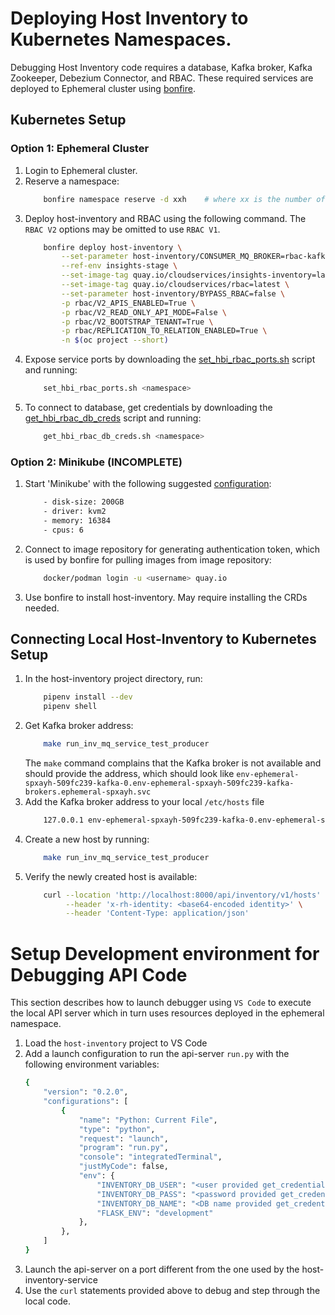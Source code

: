 # Deploying Host Inventory to Kubernetes Namespaces.
Debugging Host Inventory code requires a database, Kafka broker, Kafka Zookeeper, Debezium Connector, and RBAC.  These required services are deployed to Ephemeral cluster using [bonfire](https://github.com/RedHatInsights/bonfire).

## Kubernetes Setup
### Option 1: Ephemeral Cluster
1. Login to Ephemeral cluster.
2. Reserve a namespace:
    ```bash
        bonfire namespace reserve -d xxh    # where xx is the number of hours, e.g 8h. The default reservation time is one hour
   ```
3. Deploy host-inventory and RBAC using the following command.  The `RBAC V2` options may be omitted to use `RBAC V1`.
    ```bash
        bonfire deploy host-inventory \
            --set-parameter host-inventory/CONSUMER_MQ_BROKER=rbac-kafka-kafka-bootstrap:9092 \
            --ref-env insights-stage \
            --set-image-tag quay.io/cloudservices/insights-inventory=latest \
            --set-image-tag quay.io/cloudservices/rbac=latest \
            --set-parameter host-inventory/BYPASS_RBAC=false \
            -p rbac/V2_APIS_ENABLED=True \
            -p rbac/V2_READ_ONLY_API_MODE=False \
            -p rbac/V2_BOOTSTRAP_TENANT=True \
            -p rbac/REPLICATION_TO_RELATION_ENABLED=True \
            -n $(oc project --short)
    ```
4. Expose service ports by downloading the [set_hbi_rbac_ports.sh](set_hbi_rbac_ports.sh) script and running:
    ```bash
        set_hbi_rbac_ports.sh <namespace>
5. To connect to database, get credentials by downloading the [get_hbi_rbac_db_creds](./get_hbi_rbac_db_creds.sh) script and running:
    ```bash
        get_hbi_rbac_db_creds.sh <namespace>
    ```

### Option 2: Minikube (INCOMPLETE)
1. Start 'Minikube' with the following suggested [configuration](https://minikube.sigs.k8s.io/docs/handbook/config/):
    ```bash
        - disk-size: 200GB
        - driver: kvm2
        - memory: 16384
        - cpus: 6
   ```
2. Connect to image repository for generating authentication token, which is used by bonfire for pulling images from image repository:
    ```bash
        docker/podman login -u <username> quay.io
    ```
3. Use bonfire to install host-inventory.  May require installing the CRDs needed.

## Connecting Local Host-Inventory to Kubernetes Setup
1. In the host-inventory project directory, run:
    ```bash
        pipenv install --dev
        pipenv shell
    ```
2. Get Kafka broker address:
    ```bash
        make run_inv_mq_service_test_producer
    ```
    The `make` command complains that the Kafka broker is not available and should provide the address, which should look like `env-ephemeral-spxayh-509fc239-kafka-0.env-ephemeral-spxayh-509fc239-kafka-brokers.ephemeral-spxayh.svc`
3. Add the Kafka broker address to your local `/etc/hosts` file
    ```bash
        127.0.0.1 env-ephemeral-spxayh-509fc239-kafka-0.env-ephemeral-spxayh-509fc239-kafka-brokers.ephemeral-spxayh.svc
    ```
4. Create a new host by running:
    ```bash
        make run_inv_mq_service_test_producer
    ```
5. Verify the newly created host is available:
    ```bash
        curl --location 'http://localhost:8000/api/inventory/v1/hosts' \
             --header 'x-rh-identity: <base64-encoded identity>' \
             --header 'Content-Type: application/json'
    ```

# Setup Development environment for Debugging API Code
This section describes how to launch debugger using `VS Code` to execute the local API server which in turn uses resources deployed in the ephemeral namespace.
1. Load the `host-inventory` project to VS Code
2. Add a launch configuration to run the api-server `run.py` with the following environment variables:
    ```bash
    {
        "version": "0.2.0",
        "configurations": [
            {
                "name": "Python: Current File",
                "type": "python",
                "request": "launch",
                "program": "run.py",
                "console": "integratedTerminal",
                "justMyCode": false,
                "env": {
                    "INVENTORY_DB_USER": "<user provided get_credentials>",
                    "INVENTORY_DB_PASS": "<password provided get_credentials>",
                    "INVENTORY_DB_NAME": "<DB name provided get_credentials>",
                    "FLASK_ENV": "development"
                },
            },
        ]
    }
    ```
3. Launch the api-server on a port different from the one used by the host-inventory-service
4. Use the `curl` statements provided above to debug and step through the local code.
